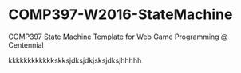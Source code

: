 # COMP397-W2016-StateMachine

COMP397 State Machine Template for Web Game Programming @ Centennial

kkkkkkkkkkkkskksjdksjdkjsksjdksjhhhhh
